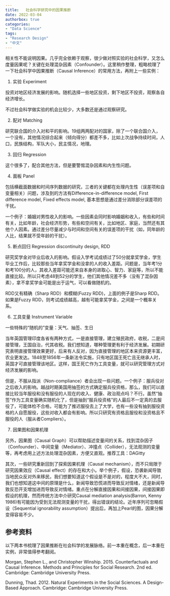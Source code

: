```yaml
---
title:   社会科学研究中的因果推断
date: 2022-03-04
authorbox: true
categories:
- "Data Science"
tags:
- "Research Design"
- "中文"
---
```


相关性不能说明因果。几乎完全依赖于观察，很少做对照实验的社会科学，又怎么度量因果呢？关键在处理混杂因素（Confounder）。这里稍作整理，粗略梳理了一下社会科学中因果推断（Causal Inference）的常用方法，再附上一些实例：

<!--more-->

1. 实验 Experiment

投资对地区经济发展的影响。随机选择一些地区投资，剩下地区不投资，观察各自经济增长。

不过社会科学做实验的机会比较少，大多数还是通过观察研究。

2. 配对 Matching

研究联合国的介入对和平的影响。19组两两配对的国家，除了一个联合国介入，一个没有，其他情况综合起来（倾向得分）都差不多，比如上次战争持续时间，人口，民族结构，军队大小，民主情况，地理。

3. 回归 Regression

这个很多了，配合其他方法，但是要警惕混杂因素和内生性问题。

4. 面板 Panel

包括横截面数据和时间序列数据的研究，三者的关键都在处理内生性（误差项和自变量相关）问题，涉及到的方法有Difference-in-difference model, First difference model, Fixed effects model, 基本思想是通过差分消除部分误差项的干扰。

一个例子：婚姻对男性收入的影响。一些因素会同时影响婚姻和收入，有些和时间有关，比如年龄，社会经济形势，有些和空间有关，比如地区、家庭，当然还有其他个人因素。通过差分尽量减少与时间和空间有关的误差项的干扰（如，同年龄的人比，结果就不受年龄的干扰）。

5. 断点回归 Regression discontinuity design, RDD

研究奖学金对毕业后收入的影响。假设入学考试成绩过了50分就拿奖学金，学生毕业工作后，比较那些当年拿奖学金和没拿的人的收入差距。问题是，当年考1分和考100分的人，其收入差距可能还来自本身的进取心、智力、家庭等，所以不能直接比较。所以只考虑48到52分的学生，他们其他情况差不多（没有了混杂因素），拿不拿奖学金可能是出于运气，可以看做随机的。

RDD又有精确（Sharp RDD）和模糊(Fuzzy RDD)，上面的例子是Sharp RDD。如果是Fuzzy RDD，则考试成绩越高，越有可能拿奖学金，之间是一个概率关系。

6. 工具变量 Instrument Variable

一些特殊的“随机的”变量：天气、抽签、生日

当年英国管理印度各省有两种方式，一是直接管理，建立殖民政府，收税，二是间接管理，王国自治，代其收税。我们想知道，哪种管理更有利于经济发展。初期研究表明直接管理效果更好，后来有人反对，因为直接管理的地区本来资源更丰富，农业更发达。1848至1856年一条新法令实施，只有地区国王死亡且无继承人时，英国才可直接管理该地区。这样，国王死亡作为工具变量，就可以研究管理方式对经济发展的影响。

但是，不服从指派（Non-compliance）者会出现一些问题。一个例子：服兵役对之后收入的影响。越战时期美国用抽签的方式确定服兵役资格，那么，我们可以直接比较当年服役和没有服役的人现在的收入、健康、政治观点吗？不行。虽然“抽签”作为工具变量确实随机化了，但是抽到“服兵役资格”的人最后不一定真的去服役了，可能体检不合格，可能为了推迟服役去上了大学，也有一些没有抽到服役资格的人自愿服役，这些对收入都会有影响。所以只研究有资格且服役和没资格且不服役的人（服从者Compliers）。

7. 因果图和因果机理

另外，因果图（Causal Graph）可以帮助描述变量间的关系，找到混杂因子（Confounder）、中间变量（Mediator）、冲撞点（Collider），无法观测的变量等，再考虑用上述方法处理混杂因素，方便又直观。推荐工具：DAGitty

其次，一些研究重新回到了探索因果机理（Causal mechanism），而不只局限于研究因果效应（Causal effect）的存在和大小。举个例子，假设，恐袭新闻导致当地民众反对外来移民，我们想要知道这个假设是不是对的，程度大不大，同时，我们也想知道这中间的原理是什么，新闻导致恐慌进而导致反对情绪，还是新闻导致反恐开支增加进而导致反对情绪。重点在分解直接因果和间接因果，间接因果即假设的机理，然而传统方法中介研究Causal mediation analysis(Barron, Kenny 1986)有可能因为受到无法观测变量的干扰，得出错误的结论。近年序列可忽略假设（Sequential ignorability assumption）提出后，再加上Pearl的图，因果分解变得容易不少。

## 参考资料

以下两本书梳理了因果推断在社会科学的发展脉络。前一本重在概念，后一本重在实例，非常值得参考翻阅。

Morgan, Stephen L., and Christopher Winship. 2015. Counterfactuals and Causal Inference. Methods and Principles for Social Research. 2nd ed. Cambridge: Cambridge University Press.

Dunning, Thad. 2012. Natural Experiments in the Social Sciences. A Design-Based Approach. Cambridge: Cambridge University Press.
